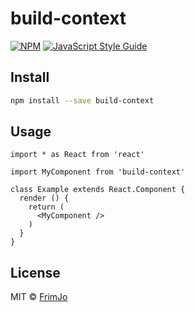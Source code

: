 # build-context

> 

[![NPM](https://img.shields.io/npm/v/build-context.svg)](https://www.npmjs.com/package/build-context) [![JavaScript Style Guide](https://img.shields.io/badge/code_style-standard-brightgreen.svg)](https://standardjs.com)

## Install

```bash
npm install --save build-context
```

## Usage

```tsx
import * as React from 'react'

import MyComponent from 'build-context'

class Example extends React.Component {
  render () {
    return (
      <MyComponent />
    )
  }
}
```

## License

MIT © [FrimJo](https://github.com/FrimJo)
